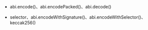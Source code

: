 - abi.encode()、abi.encodePacked()、abi.decode()

- selector、abi.encodeWithSignature()、abi.encodeWithSelector()、keccak256()